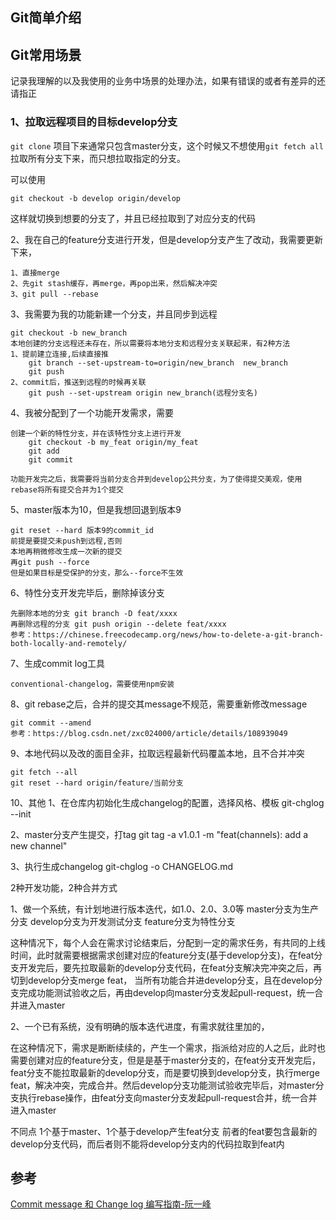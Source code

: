 ## Git简单介绍

## Git常用场景

记录我理解的以及我使用的业务中场景的处理办法，如果有错误的或者有差异的还请指正

### 1、拉取远程项目的目标develop分支

`git clone` 项目下来通常只包含master分支，这个时候又不想使用`git fetch all`拉取所有分支下来，而只想拉取指定的分支。

可以使用

`git checkout -b develop origin/develop `

这样就切换到想要的分支了，并且已经拉取到了对应分支的代码


2、我在自己的feature分支进行开发，但是develop分支产生了改动，我需要更新下来，
	
	1、直接merge
	2、先git stash缓存，再merge，再pop出来，然后解决冲突
	3、git pull --rebase

3、我需要为我的功能新建一个分支，并且同步到远程
	
	git checkout -b new_branch
	本地创建的分支远程还未存在，所以需要将本地分支和远程分支关联起来，有2种方法
	1、提前建立连接,后续直接推
		git branch --set-upstream-to=origin/new_branch  new_branch
		git push
	2、commit后，推送到远程的时候再关联
		git push --set-upstream origin new_branch(远程分支名)


4、我被分配到了一个功能开发需求，需要
	
	创建一个新的特性分支，并在该特性分支上进行开发
		git checkout -b my_feat origin/my_feat
		git add 
		git commit 
	
	功能开发完之后，我需要将当前分支合并到develop公共分支，为了使得提交美观，使用rebase将所有提交合并为1个提交

5、master版本为10，但是我想回退到版本9
	
	git reset --hard 版本9的commit_id
	前提是要提交未push到远程,否则
	本地再稍微修改生成一次新的提交
	再git push --force
	但是如果目标是受保护的分支，那么--force不生效

6、特性分支开发完毕后，删除掉该分支
	
	先删除本地的分支 git branch -D feat/xxxx
	再删除远程的分支 git push origin --delete feat/xxxx
	参考：https://chinese.freecodecamp.org/news/how-to-delete-a-git-branch-both-locally-and-remotely/

7、生成commit log工具
	
	conventional-changelog，需要使用npm安装

8、git rebase之后，合并的提交其message不规范，需要重新修改message
	
	git commit --amend
	参考：https://blog.csdn.net/zxc024000/article/details/108939049

9、本地代码以及改的面目全非，拉取远程最新代码覆盖本地，且不合并冲突
	
	git fetch --all
	git reset --hard origin/feature/当前分支
10、其他
1、在仓库内初始化生成changelog的配置，选择风格、模板
git-chglog --init

2、master分支产生提交，打tag
git tag -a v1.0.1 -m "feat(channels): add a new channel"  

3、执行生成changelog
git-chglog -o CHANGELOG.md



2种开发功能，2种合并方式

1、做一个系统，有计划地进行版本迭代，如1.0、2.0、3.0等
master分支为生产分支
develop分支为开发测试分支
feature分支为特性分支

这种情况下，每个人会在需求讨论结束后，分配到一定的需求任务，有共同的上线时间，此时就需要根据需求创建对应的feature分支(基于develop分支)，在feat分支开发完后，要先拉取最新的develop分支代码，在feat分支解决完冲突之后，再切到develop分支merge feat，
当所有功能合并进develop分支，且在develop分支完成功能测试验收之后，再由develop向master分支发起pull-request，统一合并进入master


2、一个已有系统，没有明确的版本迭代进度，有需求就往里加的，

在这种情况下，需求是断断续续的，产生一个需求，指派给对应的人之后，此时也需要创建对应的feature分支，但是是基于master分支的，在feat分支开发完后，feat分支不能拉取最新的develop分支，而是要切换到develop分支，执行merge feat，解决冲突，完成合并。然后develop分支功能测试验收完毕后，对master分支执行rebase操作，由feat分支向master分支发起pull-request合并，统一合并进入master

不同点
1个基于master、1个基于develop产生feat分支
前者的feat要包含最新的develop分支代码，而后者则不能将develop分支内的代码拉取到feat内

## 参考
[Commit message 和 Change log 编写指南-阮一峰](https://www.nowcoder.com/ta/sql)